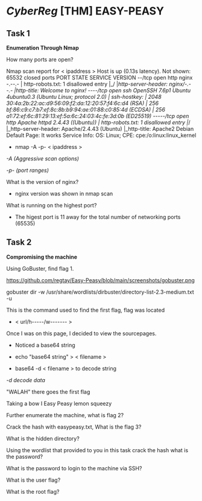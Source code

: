 # *CyberReg* [THM] EASY-PEASY
## Task 1 ##
**Enumeration Through Nmap**

How many ports are open?

Nmap scan report for < ipaddress >
Host is up (0.13s latency).
Not shown: 65532 closed ports
PORT      STATE SERVICE VERSION
--/tcp    open  http    nginx -.--.-
| http-robots.txt: 1 disallowed entry
|_/
|_http-server-header: nginx/-.--.-
|_http-title: Welcome to nginx!
----/tcp  open  ssh     OpenSSH 7.6p1 Ubuntu 4ubuntu0.3 (Ubuntu Linux; protocol 2.0)
| ssh-hostkey:
|   2048 30:4a:2b:22:ac:d9:56:09:f2:da:12:20:57:f4:6c:d4 (RSA)
|   256 bf:86:c9:c7:b7:ef:8c:8b:b9:94:ae:01:88:c0:85:4d (ECDSA)
|_  256 a1:72:ef:6c:81:29:13:ef:5a:6c:24:03:4c:fe:3d:0b (ED25519)
-----/tcp open  http    Apache httpd 2.4.43 ((Ubuntu))
| http-robots.txt: 1 disallowed entry
|_/
|_http-server-header: Apache/2.4.43 (Ubuntu)
|_http-title: Apache2 Debian Default Page: It works
Service Info: OS: Linux; CPE: cpe:/o:linux:linux_kernel

* nmap -A -p- < ipaddress >

*-A (Aggressive scan options)*

*-p- (port ranges)*

What is the version of nginx?

* nginx version was shown in nmap scan

What is running on the highest port?

* The higest port is 11 away for the total number of networking ports (65535)

## Task 2 ##

**Compromising the machine**

Using GoBuster, find flag 1.

https://github.com/regtay/Easy-Peasy/blob/main/screenshots/gobuster.png

gobuster dir -w /usr/share/wordlists/dirbuster/directory-list-2.3-medium.txt -u <url location>

This is the command used to find the first flag, flag was located
* < url/h-----/w------- >

Once I was on this page, I decided to view the sourcepages.

* Noticed a base64 string

* echo "base64 string" > < filename >

* base64 -d < filename > to decode string

*-d decode data*

"WALAH" there goes the first flag

Taking a bow I Easy Peasy lemon squeezy

Further enumerate the machine, what is flag 2?

Crack the hash with easypeasy.txt, What is the flag 3?

What is the hidden directory?

Using the wordlist that provided to you in this task crack the hash
what is the password?

What is the password to login to the machine via SSH?

What is the user flag?

What is the root flag?
